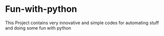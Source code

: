 # Fun-with-python
This Project contains very innovative and simple codes for automating stuff and doing some fun with python
